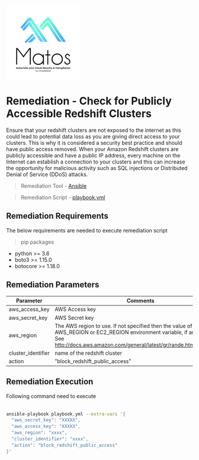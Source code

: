 [<img src="https://github.com/cloudmatos/matos/blob/master/images/matos-logo.png" width="200" height="200">](https://www.cloudmatos.com/)

# Remediation - Check for Publicly Accessible Redshift Clusters
Ensure that your redshift clusters are not exposed to the internet as this could lead to potential data loss as you are giving direct access to your clusters. This is why it is considered a security best practice and should have public access removed. 
When your Amazon Redshift clusters are publicly accessible and have a public IP address, every machine on the Internet can establish a connection to your clusters and this can increase the opportunity for malicious activity such as SQL injections or Distributed Denial of Service (DDoS) attacks.

> Remediation Tool   - [Ansible](https://www.ansible.com/)

> Remediation Script - [playbook.yml](playbook.yml)

## Remediation Requirements
The below requirements are needed to execute remediation script

> pip packages
- python >= 3.6
- boto3 >= 1.15.0
- botocore >= 1.18.0

## Remediation Parameters

| Parameter | Comments |
| ------ | ------ |
| aws_access_key | AWS Access key |
| aws_secret_key | AWS Secret key |
| aws_region | The AWS region to use. If not specified then the value of the AWS_REGION or EC2_REGION environment variable, if any, is used. See http://docs.aws.amazon.com/general/latest/gr/rande.html#ec2_region |
| cluster_identifier | name of the redshift cluster|
| action | "block_redshift_public_access" |


## Remediation Execution
Following command need to execute
```sh

ansible-playbook playbook.yml --extra-vars '{
  "aws_secret_key": "XXXXX",
  "aws_access_key": "XXXXX",
  "aws_region": "xxxx",
  "cluster_identifier": "xxxx",
  "action": "block_redshift_public_access"
}'
```
